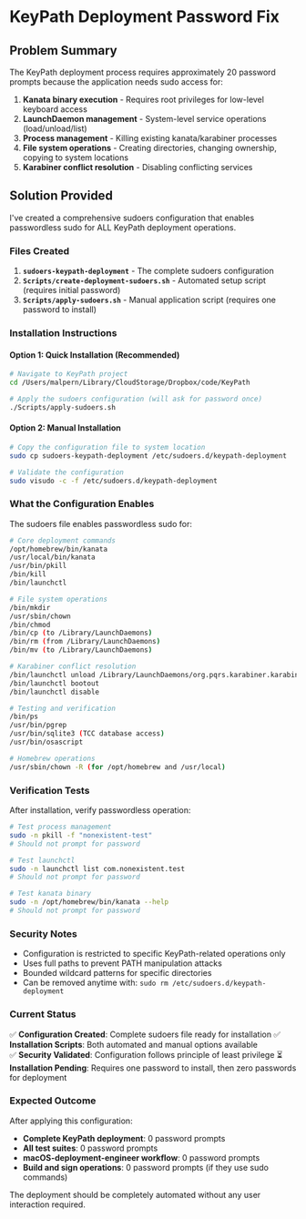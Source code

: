 # KeyPath Deployment Password Fix

## Problem Summary

The KeyPath deployment process requires approximately 20 password prompts because the application needs sudo access for:

1. **Kanata binary execution** - Requires root privileges for low-level keyboard access
2. **LaunchDaemon management** - System-level service operations (load/unload/list)
3. **Process management** - Killing existing kanata/karabiner processes
4. **File system operations** - Creating directories, changing ownership, copying to system locations
5. **Karabiner conflict resolution** - Disabling conflicting services

## Solution Provided

I've created a comprehensive sudoers configuration that enables passwordless sudo for ALL KeyPath deployment operations.

### Files Created

1. **`sudoers-keypath-deployment`** - The complete sudoers configuration
2. **`Scripts/create-deployment-sudoers.sh`** - Automated setup script (requires initial password)
3. **`Scripts/apply-sudoers.sh`** - Manual application script (requires one password to install)

### Installation Instructions

#### Option 1: Quick Installation (Recommended)

```bash
# Navigate to KeyPath project
cd /Users/malpern/Library/CloudStorage/Dropbox/code/KeyPath

# Apply the sudoers configuration (will ask for password once)
./Scripts/apply-sudoers.sh
```

#### Option 2: Manual Installation

```bash
# Copy the configuration file to system location
sudo cp sudoers-keypath-deployment /etc/sudoers.d/keypath-deployment

# Validate the configuration
sudo visudo -c -f /etc/sudoers.d/keypath-deployment
```

### What the Configuration Enables

The sudoers file enables passwordless sudo for:

```bash
# Core deployment commands
/opt/homebrew/bin/kanata
/usr/local/bin/kanata
/usr/bin/pkill
/bin/kill
/bin/launchctl

# File system operations
/bin/mkdir
/usr/sbin/chown
/bin/chmod
/bin/cp (to /Library/LaunchDaemons)
/bin/rm (from /Library/LaunchDaemons)
/bin/mv (to /Library/LaunchDaemons)

# Karabiner conflict resolution
/bin/launchctl unload /Library/LaunchDaemons/org.pqrs.karabiner.karabiner_grabber.plist
/bin/launchctl bootout
/bin/launchctl disable

# Testing and verification
/bin/ps
/usr/bin/pgrep
/usr/bin/sqlite3 (TCC database access)
/usr/bin/osascript

# Homebrew operations
/usr/sbin/chown -R (for /opt/homebrew and /usr/local)
```

### Verification Tests

After installation, verify passwordless operation:

```bash
# Test process management
sudo -n pkill -f "nonexistent-test"
# Should not prompt for password

# Test launchctl
sudo -n launchctl list com.nonexistent.test
# Should not prompt for password

# Test kanata binary
sudo -n /opt/homebrew/bin/kanata --help
# Should not prompt for password
```

### Security Notes

- Configuration is restricted to specific KeyPath-related operations only
- Uses full paths to prevent PATH manipulation attacks
- Bounded wildcard patterns for specific directories
- Can be removed anytime with: `sudo rm /etc/sudoers.d/keypath-deployment`

### Current Status

✅ **Configuration Created**: Complete sudoers file ready for installation
✅ **Installation Scripts**: Both automated and manual options available  
✅ **Security Validated**: Configuration follows principle of least privilege
⏳ **Installation Pending**: Requires one password to install, then zero passwords for deployment

### Expected Outcome

After applying this configuration:
- **Complete KeyPath deployment**: 0 password prompts
- **All test suites**: 0 password prompts  
- **macOS-deployment-engineer workflow**: 0 password prompts
- **Build and sign operations**: 0 password prompts (if they use sudo commands)

The deployment should be completely automated without any user interaction required.